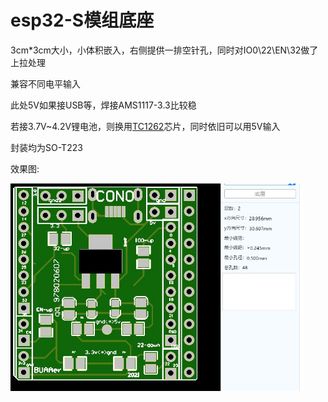 # esp32-S模组底座

3cm*3cm大小，小体积嵌入，右侧提供一排空针孔，同时对IO0\22\EN\32做了上拉处理

兼容不同电平输入



此处5V如果接USB等，焊接AMS1117-3.3比较稳

若接3.7V~4.2V锂电池，则换用[TC1262](https://www.dgzj.com/dianzi/96906.html)芯片，同时依旧可以用5V输入

封装均为SO-T223



效果图:

<img src="demo.png" style="zoom:60%;" />